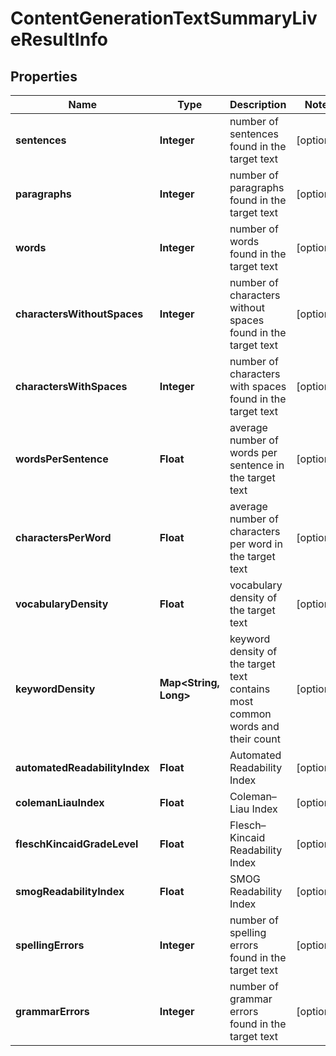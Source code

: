 

# ContentGenerationTextSummaryLiveResultInfo


## Properties

| Name | Type | Description | Notes |
|------------ | ------------- | ------------- | -------------|
|**sentences** | **Integer** | number of sentences found in the target text |  [optional] |
|**paragraphs** | **Integer** | number of paragraphs found in the target text |  [optional] |
|**words** | **Integer** | number of words found in the target text |  [optional] |
|**charactersWithoutSpaces** | **Integer** | number of characters without spaces found in the target text |  [optional] |
|**charactersWithSpaces** | **Integer** | number of characters with spaces found in the target text |  [optional] |
|**wordsPerSentence** | **Float** | average number of words per sentence in the target text |  [optional] |
|**charactersPerWord** | **Float** | average number of characters per word in the target text |  [optional] |
|**vocabularyDensity** | **Float** | vocabulary density of the target text |  [optional] |
|**keywordDensity** | **Map&lt;String, Long&gt;** | keyword density of the target text contains most common words and their count |  [optional] |
|**automatedReadabilityIndex** | **Float** | Automated Readability Index |  [optional] |
|**colemanLiauIndex** | **Float** | Coleman–Liau Index |  [optional] |
|**fleschKincaidGradeLevel** | **Float** | Flesch–Kincaid Readability Index |  [optional] |
|**smogReadabilityIndex** | **Float** | SMOG Readability Index |  [optional] |
|**spellingErrors** | **Integer** | number of spelling errors found in the target text |  [optional] |
|**grammarErrors** | **Integer** | number of grammar errors found in the target text |  [optional] |



